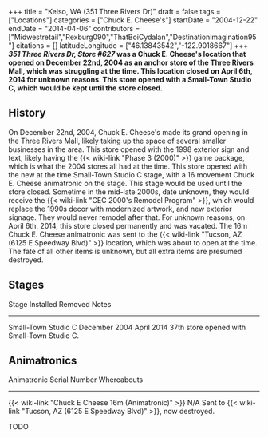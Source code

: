 +++
title = "Kelso, WA (351 Three Rivers Dr)"
draft = false
tags = ["Locations"]
categories = ["Chuck E. Cheese's"]
startDate = "2004-12-22"
endDate = "2014-04-06"
contributors = ["Midwestretail","Rexburg090","ThatBoiCydalan","Destinationimagination95"]
citations = []
latitudeLongitude = ["46.13843542","-122.9018667"]
+++
***351 Three Rivers Dr, Store #627* was a Chuck E. Cheese's location that opened on December 22nd, 2004 as an anchor store of the Three Rivers Mall, which was struggling at the time. This location closed on April 6th, 2014 for unknown reasons. This store opened with a Small-Town Studio C, which would be kept until the store closed.**

## History

On December 22nd, 2004, Chuck E. Cheese's made its grand opening in the Three Rivers Mall, likely taking up the space of several smaller businesses in the area. This store opened with the 1998 exterior sign and text, likely having the {{< wiki-link "Phase 3 (2000)" >}} game package, which is what the 2004 stores all had at the time. This store opened with the new at the time Small-Town Studio C stage, with a 16 movement Chuck E. Cheese animatronic on the stage. This stage would be used until the store closed. Sometime in the mid-late 2000s, date unknown, they would receive the {{< wiki-link "CEC 2000's Remodel Program" >}}, which would replace the 1990s decor with modernized artwork, and new exterior signage. They would never remodel after that.
For unknown reasons, on April 6th, 2014, this store closed permanently and was vacated. The 16m Chuck E. Cheese animatronic was sent to the {{< wiki-link "Tucson, AZ (6125 E Speedway Blvd)" >}} location, which was about to open at the time. The fate of all other items is unknown, but all extra items are presumed destroyed.

## Stages

  Stage                 Installed       Removed      Notes
  --------------------- --------------- ------------ ---------------------------------------------
  Small-Town Studio C   December 2004   April 2014   37th store opened with Small-Town Studio C.

## Animatronics

  Animatronic                                                Serial Number   Whereabouts
  ---------------------------------------------------------- --------------- -----------------------------------------------------------------------------------
  {{< wiki-link "Chuck E Cheese 16m (Animatronic)" >}}   N/A             Sent to {{< wiki-link "Tucson, AZ (6125 E Speedway Blvd)" >}}, now destroyed.

TODO
